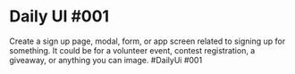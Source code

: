 <h1>Daily UI #001</h1>

Create a sign up page, modal, form, or app screen related to signing up for something. It could be for a volunteer event, contest registration, a giveaway, or anything you can image. #DailyUi #001
